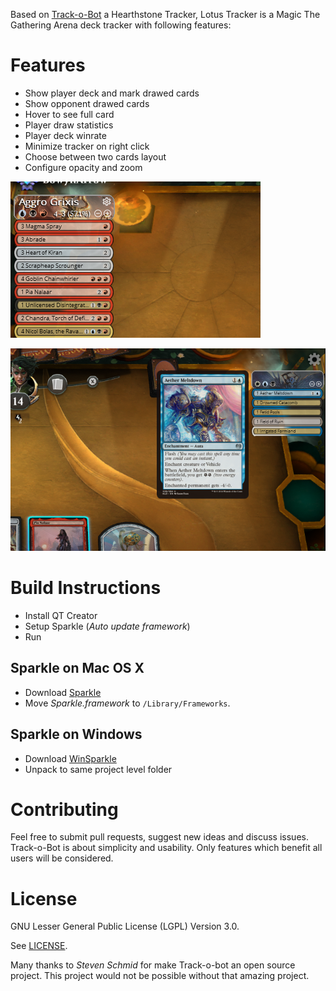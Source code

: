 
Based on [Track-o-Bot](https://github.com/stevschmid/track-o-bot) a Hearthstone Tracker, Lotus Tracker is a Magic The Gathering Arena deck tracker with following features:

# Features

* Show player deck and mark drawed cards
* Show opponent drawed cards
* Hover to see full card
* Player draw statistics
* Player deck winrate
* Minimize tracker on right click
* Choose between two cards layout
* Configure opacity and zoom

![LotusTracker Player](/extras/LotusTracker.png)

![LotusTracker Player](/extras/LotusTracker2.png)

# Build Instructions

* Install QT Creator
* Setup Sparkle (_Auto update framework_)
* Run

## Sparkle on Mac OS X

* Download [Sparkle](http://sparkle.andymatuschak.org/) 
* Move _Sparkle.framework_ to ``/Library/Frameworks``.

## Sparkle on Windows

* Download [WinSparkle](https://github.com/vslavik/winsparkle) 
* Unpack to same project level folder

# Contributing

Feel free to submit pull requests, suggest new ideas and discuss issues. Track-o-Bot is about simplicity and usability. Only features which benefit all users will be considered. 

# License

GNU Lesser General Public License (LGPL) Version 3.0.

See [LICENSE](LICENSE).


Many thanks to *Steven Schmid* for make Track-o-bot an open source project. This project would not be possible without that amazing project.

